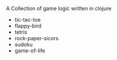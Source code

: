 A Collection of game logic written in clojure

- tic-tac-toe
- flappy-bird
- tetris
- rock-paper-sicors
- sudoku
- game-of-life
